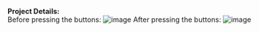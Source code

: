 <b>Project Details:</b><br>
Before pressing the buttons:
![image](https://user-images.githubusercontent.com/87349225/222535566-f49ea8de-66c2-41f7-9d8f-1df7c7825a28.png)
After pressing the buttons:
![image](https://user-images.githubusercontent.com/87349225/222535862-ba18692f-2dd8-410b-a337-ce6d271a94d3.png)


